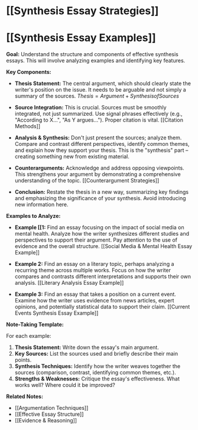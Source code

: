 # [[Synthesis Essay Strategies]]
# [[Synthesis Essay Examples]]

**Goal:** Understand the structure and components of effective synthesis essays.  This will involve analyzing examples and identifying key features.

**Key Components:**

* **Thesis Statement:**  The central argument, which should clearly state the writer's position on the issue.  It needs to be arguable and not simply a summary of the sources. $Thesis =  Argument + Synthesis of Sources$

* **Source Integration:**  This is crucial.  Sources must be smoothly integrated, not just summarized.  Use signal phrases effectively (e.g., "According to X...", "As Y argues...").  Proper citation is vital.  [[Citation Methods]]

* **Analysis & Synthesis:**  Don't just present the sources; analyze them.  Compare and contrast different perspectives, identify common themes, and explain how they support your thesis.  This is the "synthesis" part – creating something new from existing material.

* **Counterarguments:**  Acknowledge and address opposing viewpoints. This strengthens your argument by demonstrating a comprehensive understanding of the topic. [[Counterargument Strategies]]

* **Conclusion:**  Restate the thesis in a new way, summarizing key findings and emphasizing the significance of your synthesis.  Avoid introducing new information here.


**Examples to Analyze:**

* **Example [[1:**  Find an essay focusing on the impact of social media on mental health.  Analyze how the writer synthesizes different studies and perspectives to support their argument.  Pay attention to the use of evidence and the overall structure. [[Social Media & Mental Health Essay Example]]

* **Example 2:**  Find an essay on a literary topic, perhaps analyzing a recurring theme across multiple works.  Focus on how the writer compares and contrasts different interpretations and supports their own analysis. [[Literary Analysis Essay Example]]

* **Example 3:**  Find an essay that takes a position on a current event.  Examine how the writer uses evidence from news articles, expert opinions, and potentially statistical data to support their claim.  [[Current Events Synthesis Essay Example]]


**Note-Taking Template:**

For each example:

1. **Thesis Statement:** Write down the essay's main argument.
2. **Key Sources:** List the sources used and briefly describe their main points.
3. **Synthesis Techniques:** Identify how the writer weaves together the sources (comparison, contrast, identifying common themes, etc.).
4. **Strengths & Weaknesses:**  Critique the essay's effectiveness.  What works well? Where could it be improved?


**Related Notes:**

* [[Argumentation Techniques]]
* [[Effective Essay Structure]]
* [[Evidence & Reasoning]]




